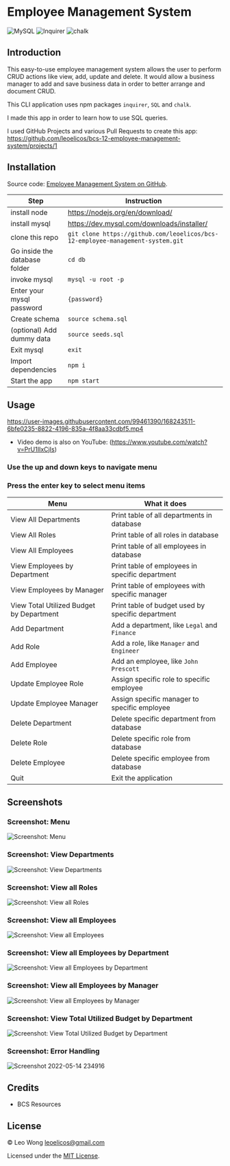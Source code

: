 # Employee Management System

![MySQL](https://img.shields.io/badge/2.3.3-%2300f.svg?label=MYSQL2&style=for-the-badge&logo=mysql&logoColor=white) ![Inquirer](https://img.shields.io/badge/8.2.4-0?label=Inquirer&style=for-the-badge&labelColor=white&color=black) ![chalk](https://img.shields.io/badge/4.1.2-0?label=chalk&style=for-the-badge&labelColor=white&color=black)

## Introduction

This easy-to-use employee management system allows the user to perform CRUD actions like view, add, update and delete. It would allow a business manager to add and save business data in order to better arrange and document CRUD.

This CLI application uses npm packages `inquirer`, `SQL` and `chalk`.

I made this app in order to learn how to use SQL queries.

I used GitHub Projects and various Pull Requests to create this app: https://github.com/leoelicos/bcs-12-employee-management-system/projects/1

## Installation

Source code: [Employee Management System on GitHub](https://github.com/leoelicos/bcs-12-employee-management-system).

| Step                          | Instruction                                                                    |
| ----------------------------- | ------------------------------------------------------------------------------ |
| install node                  | https://nodejs.org/en/download/                                                |
| install mysql                 | https://dev.mysql.com/downloads/installer/                                     |
| clone this repo               | `git clone https://github.com/leoelicos/bcs-12-employee-management-system.git` |
| Go inside the database folder | `cd db`                                                                        |
| invoke mysql                  | `mysql -u root -p`                                                             |
| Enter your mysql password     | `{password}`                                                                   |
| Create schema                 | `source schema.sql`                                                            |
| (optional) Add dummy data     | `source seeds.sql`                                                             |
| Exit mysql                    | `exit`                                                                         |
| Import dependencies           | `npm i`                                                                        |
| Start the app                 | `npm start`                                                                    |

## Usage

https://user-images.githubusercontent.com/99461390/168243511-6bfe0235-8822-4196-835a-4f8aa33cdbf5.mp4

-  Video demo is also on YouTube: (https://www.youtube.com/watch?v=PrU1IIxCjIs)

### Use the up and down keys to navigate menu

### Press the enter key to select menu items

| Menu                                     | What it does                                      |
| ---------------------------------------- | ------------------------------------------------- |
| View All Departments                     | Print table of all departments in database        |
| View All Roles                           | Print table of all roles in database              |
| View All Employees                       | Print table of all employees in database          |
| View Employees by Department             | Print table of employees in specific department   |
| View Employees by Manager                | Print table of employees with specific manager    |
| View Total Utilized Budget by Department | Print table of budget used by specific department |
| Add Department                           | Add a department, like `Legal` and `Finance`      |
| Add Role                                 | Add a role, like `Manager` and `Engineer`         |
| Add Employee                             | Add an employee, like `John Prescott`             |
| Update Employee Role                     | Assign specific role to specific employee         |
| Update Employee Manager                  | Assign specific manager to specific employee      |
| Delete Department                        | Delete specific department from database          |
| Delete Role                              | Delete specific role from database                |
| Delete Employee                          | Delete specific employee from database            |
| Quit                                     | Exit the application                              |

## Screenshots

### Screenshot: Menu

![Screenshot: Menu](https://user-images.githubusercontent.com/99461390/168408340-d34d4fb2-531b-42b7-b1a3-235b20863510.jpg)

### Screenshot: View Departments

![Screenshot: View Departments](https://user-images.githubusercontent.com/99461390/168408341-0962bbd5-11c0-4cc2-a5b9-8247c1a13515.jpg)

### Screenshot: View all Roles

![Screenshot: View all Roles](https://user-images.githubusercontent.com/99461390/168408342-a9ebed49-fe90-49d8-8e1f-66686744b280.jpg)

### Screenshot: View all Employees

![Screenshot: View all Employees](https://user-images.githubusercontent.com/99461390/168408344-2399db85-399c-4a36-87d1-de0b276334c2.jpg)

### Screenshot: View all Employees by Department

![Screenshot: View all Employees by Department](https://user-images.githubusercontent.com/99461390/168408345-a3845ffe-a0aa-436e-9f26-5e630fa0e8ee.jpg)

### Screenshot: View all Employees by Manager

![Screenshot: View all Employees by Manager](https://user-images.githubusercontent.com/99461390/168408347-15ee2c1e-3d0d-4ee7-88ae-2f6e02d852db.jpg)

### Screenshot: View Total Utilized Budget by Department

![Screenshot: View Total Utilized Budget by Department](https://user-images.githubusercontent.com/99461390/168408349-bb7c36a2-a579-49f6-8288-4097fdf6eeaf.jpg)

### Screenshot: Error Handling

![Screenshot 2022-05-14 234916](https://user-images.githubusercontent.com/99461390/168428587-8cf565fb-be8b-45b5-87ed-1edc9adf227b.jpg)

## Credits

-  BCS Resources

## License

&copy; Leo Wong <leoelicos@gmail.com>

Licensed under the [MIT License](./LICENSE).
